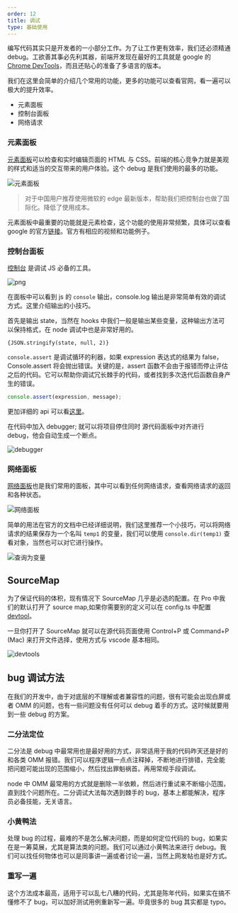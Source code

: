 ```yaml
---
order: 12
title: 调试
type: 基础使用
---
```


编写代码其实只是开发者的一小部分工作。为了让工作更有效率，我们还必须精通 debug。工欲善其事必先利其器，前端开发现在最好的工具就是 google 的 [Chrome DevTools](https://developers.google.com/web/tools/chrome-devtools?utm_source=dcc&utm_medium=redirect&utm_campaign=2018Q2)，而且还贴心的准备了多语言的版本。

我们在这里会简单的介绍几个常用的功能，更多的功能可以查看官网，看一遍可以极大的提升效率。

- 元素面板
- 控制台面板
- 网络请求

### 元素面板

[元素面板](https://developers.google.com/web/tools/chrome-devtools/inspect-styles)可以检查和实时编辑页面的 HTML 与 CSS。前端的核心竞争力就是美观的样式和适当的交互带来的用户体验。这个 debug 是我们使用的最多的功能。

![元素面板](https://gw.alipayobjects.com/zos/antfincdn/49Hj4%24GyUa/F59465FF-8E99-4F65-B3D5-97003C10DF64.png)

> 对于中国用户推荐使用微软的 edge 最新版本，帮助我们把控制台也做了国际化。降低了使用成本。

元素面板中最重要的功能就是元素检查，这个功能的使用非常频繁，具体可以查看 google 的官方[链接](https://developers.google.com/web/tools/chrome-devtools/inspect-styles)。官方有相应的视频和功能例子。

### 控制台面板

[控制台](https://developers.google.com/web/tools/chrome-devtools/console) 是调试 JS 必备的工具。

![png](https://gw.alipayobjects.com/zos/antfincdn/1tFWntZVBu/64790AE3-1625-45B8-9809-4EC5E7F4AB35.png)

在面板中可以看到 js 的 `console` 输出，console.log 输出是非常简单有效的调试方式。这里介绍输出的小技巧。

首先是输出 state，当然在 hooks 中我们一般是输出某些变量，这种输出方法可以保持格式，在 node 调试中也是非常好用的。

```TS
{JSON.stringify(state, null, 2)}
```

`console.assert` 是调试循环的利器，如果 expression 表达式的结果为 false，Console.assert 将会抛出错误。关键的是，assert 函数不会由于报错而停止评估之后的代码。它可以帮助你调试冗长棘手的代码，或者找到多次迭代后函数自身产生的错误。

```ts
console.assert(expression, message);
```

更加详细的 api 可以看[这里](https://developer.mozilla.org/zh-CN/docs/Web/API/Console)。

在代码中加入 debugger; 就可以将项目停住同时 源代码面板中对齐进行 debug，他会自动生成一个断点。

![debugger](https://gw.alipayobjects.com/zos/antfincdn/OLGUPQ7CyF/loc-breakpoint.png)

### 网络面板

[网络面板](https://developers.google.com/web/tools/chrome-devtools/network)也是我们常用的面板，其中可以看到任何网络请求，查看网络请求的返回和各种状态。

![网络面板](https://gw.alipayobjects.com/zos/antfincdn/5VLhkjfCPu/A45663AA-4173-4A14-A3E4-1DB2DC2522FD.png)

简单的用法在官方的文档中已经详细说明，我们这里推荐一个小技巧，可以将网络请求的结果保存为一个名叫 `temp1` 的变量，我们可以使用 `console.dir(temp1)` 查看对象，当然也可以对它进行操作。

![查询为变量](https://gw.alipayobjects.com/zos/antfincdn/p4PHbdKvJB/A76A1E89-9498-49DB-9608-558D25394E10.png)

## SourceMap

为了保证代码的体积，现有情况下 SourceMap 几乎是必选的配置。在 Pro 中我们的默认打开了 source map,如果你需要别的定义可以在 config.ts 中配置 [devtool](https://webpack.js.org/configuration/devtool/)。

一旦你打开了 SourceMap 就可以在源代码页面使用 Control+P 或 Command+P (Mac) 来打开文件选择，使用方式与 vscode 基本相同。

![devtools](https://gw.alipayobjects.com/zos/antfincdn/1rIW5jiJ8c/8AEB4626-D14A-41E5-BD03-F712437CA947.png)

## bug 调试方法

在我们的开发中，由于对底层的不理解或者兼容性的问题，很有可能会出现白屏或者 OMM 的问题，也有一些问题没有任何可以 debug 着手的方式。这时候就要用到一些 debug 的方案。

### 二分法定位

二分法是 debug 中最常用也是最好用的方式，非常适用于我的代码昨天还是好的和各类 OMM 报错。我们可以程序逻辑一点点注释掉，不断地进行排错，完全能把问题可能出现的范围缩小，然后找出罪魁祸首。再用常规手段调试。

node 中 OMM 最常用的方式就是删除一半依赖，然后进行重试来不断缩小范围，直到找个问题所在。二分调试大法每次遇到棘手的 bug，基本上都能解决，程序员必备技能，无关语言。

### 小黄鸭法

处理 bug 的过程，最难的不是怎么解决问题，而是如何定位代码的 bug，如果实在是一筹莫展，尤其是算法类的问题。我们可以通过小黄鸭法来进行 debug。我们可以找任何物体也可以是同事讲一遍或者讨论一遍，当然上网发帖也是好方式。

### 重写一遍

这个方法成本最高，适用于可以乱七八糟的代码，尤其是陈年代码，如果实在搞不懂修不了 bug，可以加好测试用例重新写一遍。毕竟很多的 bug 其实都是 typo。
